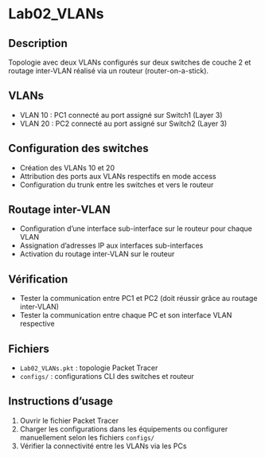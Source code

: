 # Lab02_VLANs

## Description
Topologie avec deux VLANs configurés sur deux switches de couche 2 et routage inter-VLAN réalisé via un routeur (router-on-a-stick).

## VLANs
- VLAN 10 : PC1 connecté au port assigné sur Switch1 (Layer 3)
- VLAN 20 : PC2 connecté au port assigné sur Switch2 (Layer 3)

## Configuration des switches
- Création des VLANs 10 et 20
- Attribution des ports aux VLANs respectifs en mode access
- Configuration du trunk entre les switches et vers le routeur

## Routage inter-VLAN
- Configuration d’une interface sub-interface sur le routeur pour chaque VLAN
- Assignation d’adresses IP aux interfaces sub-interfaces
- Activation du routage inter-VLAN sur le routeur

## Vérification
- Tester la communication entre PC1 et PC2 (doit réussir grâce au routage inter-VLAN)
- Tester la communication entre chaque PC et son interface VLAN respective

## Fichiers
- `Lab02_VLANs.pkt` : topologie Packet Tracer
- `configs/` : configurations CLI des switches et routeur

## Instructions d’usage
1. Ouvrir le fichier Packet Tracer
2. Charger les configurations dans les équipements ou configurer manuellement selon les fichiers `configs/`
3. Vérifier la connectivité entre les VLANs via les PCs
